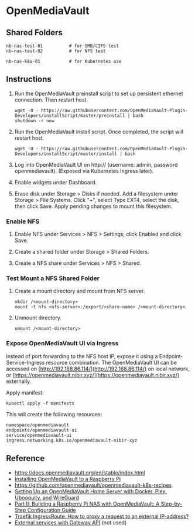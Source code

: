 # OpenMediaVault

## Shared Folders

```
nb-nas-test-01          # for SMB/CIFS test
nb-nas-test-02          # for NFS test

nb-nas-k8s-01           # for Kubernetes use
```

## Instructions

1. Run the OpenMediaVault preinstall script to set up persistent ethernet connection. Then restart host.
    ```
    wget -O - https://raw.githubusercontent.com/OpenMediaVault-Plugin-Developers/installScript/master/preinstall | bash
    shutdown -r now
    ```

2. Run the OpenMediaVault install script. Once completed, the script will restart host.
    ```
    wget -O - https://raw.githubusercontent.com/OpenMediaVault-Plugin-Developers/installScript/master/install | bash
    ```

3. Log into OpenMediaVault UI on http://<HOST-IP-ADDRESS> (username: admin, password openmediavault). (Exposed via Kubernetes Ingress later).

3. Enable widgets under Dashboard.

4. Erase disk under Storage > Disks if needed. Add a filesystem under Storage > File Systems. Click "+", select Type EXT4, select the disk, then click Save. Apply pending changes to mount this filesystem.

### Enable NFS

1. Enable NFS under Services > NFS > Settings, click Enabled and click Save.

2. Create a shared folder under Storage > Shared Folders.

3. Create a NFS share under Services > NFS > Shared. 

### Test Mount a NFS Shared Folder

1. Create a mount directory and mount from NFS server.
    ```
    mkdir /<mount-directory>
    mount -t nfs <nfs-server>:/export/<share-name> /<mount-directory>
    ```

2. Unmount directory.
    ```
    umount /<mount-directory>
    ```

### Expose OpenMediaVault UI via Ingress

Instead of port forwarding to the NFS host IP, expose it using a Endpoint-Service-Ingress resource combination. The OpenMediaVault UI can be accessed on [http://192.168.86.114/](http://192.168.86.114/) on local network, or [https://openmediavault.nibir.xyz/](https://openmediavault.nibir.xyz/) externally.

Apply manifest:
```
kubectl apply -f manifests
```

This will create the following resources:
```
namespace/openmediavault
endpoints/openmediavault-ui
service/openmediavault-ui
ingress.networking.k8s.io/openmediavault-nibir-xyz
```

## Reference

- https://docs.openmediavault.org/en/stable/index.html
- [Installing OpenMediaVault to a Raspberry Pi](https://pimylifeup.com/raspberry-pi-openmediavault/)
- https://github.com/openmediavault/openmediavault-k8s-recipes
- [Setting Up an OpenMediaVault Home Server with Docker, Plex, Ubooquity, and WireGuard](https://benjamintseng.com/2023/07/setting-up-an-openmediavault-home-server-with-docker-plex-ubooquity-and-wireguard/)
- [Part II: Building a Raspberry Pi NAS with OpenMediaVault: A Step-by-Step Configuration Guide](https://medium.com/@james.prakash/part-ii-building-a-raspberry-pi-nas-with-openmediavault-a-step-by-step-configuration-guide-1a177a6b1dce)
- [Traefik IngressRoute. How to proxy a request to an external IP-address?](https://serverfault.com/questions/1158275/traefik-ingressroute-how-to-proxy-a-request-to-an-external-ip-address)
- [External services with Gateway API](https://blog.stonegarden.dev/articles/2024/04/k8s-external-services/) (not used)
